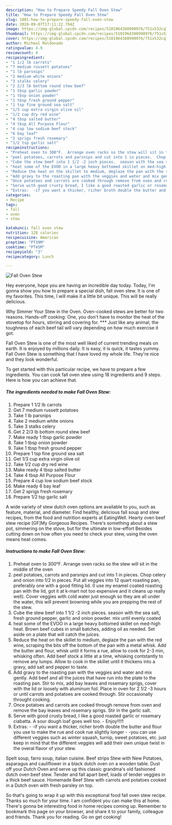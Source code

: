 ```yaml
---
description: "How to Prepare Speedy Fall Oven Stew"
title: "How to Prepare Speedy Fall Oven Stew"
slug: 1801-how-to-prepare-speedy-fall-oven-stew
date: 2020-09-07T17:11:22.794Z
image: https://img-global.cpcdn.com/recipes/5101964388990976/751x532cq70/fall-oven-stew-recipe-main-photo.jpg
thumbnail: https://img-global.cpcdn.com/recipes/5101964388990976/751x532cq70/fall-oven-stew-recipe-main-photo.jpg
cover: https://img-global.cpcdn.com/recipes/5101964388990976/751x532cq70/fall-oven-stew-recipe-main-photo.jpg
author: Micheal Maldonado
ratingvalue: 4.9
reviewcount: 4
recipeingredient:
- "1 1/2 lb carrots"
- "7 medium russett potatoes"
- "1 lb parsnips"
- "2 medium white onions"
- "3 stalks celery"
- "2 2/3 lb bottom round stew beef"
- "1 tbsp garlic powder"
- "1 tbsp onion powder"
- "1 tbsp fresh ground pepper"
- "1 tsp fine ground sea salt"
- "1/3 cup extra virgin olive oil"
- "1/2 cup dry red wine"
- "4 tbsp salted butter"
- "4 tbsp All Purpose Flour"
- "4 cup low sodium beef stock"
- "6 bay leaf"
- "2 sprigs fresh rosemary"
- "1/2 tsp garlic salt"
recipeinstructions:
- "Preheat oven to 300°F.  Arrange oven racks so the stew will sit in the middle of the oven"
- "peel potatoes, carrots and parsnips and cut into 1 in pieces.  Chop celery and onion into 1/2 in pieces. Put all veggies into 12 quart roasting pan, preferably one with a good fitting lid.  (I use my enamel coated roasting pan with the lid, got it at k-mart not too expensive and it cleans up really well). Cover veggies with cold water just enough so they are all under the water, this will prevent browning while you are prepping the rest of the stew."
- "Cube the stew beef into 1 1/2 -2 inch pieces.  season with the sea salt, fresh ground pepper, garlic and onion powder.  mix until evenly coated"
- "heat some of the EVOO in a large heavy bottomed skillet on med-high heat.  Brown beef cubes in small batches, adding oil as needed.  Set aside on a plate that will catch the juices."
- "Reduce the heat on the skillet to medium, deglaze the pan with the red wine, scraping the bits off the bottom of the pan with a metal whisk.  Add the butter and flour, whisk until it forms a rue, allow to cook for 2-3 min, whisking often.  Add beef stock a little at a time, whisking contstantly to remove any lumps.  Allow to cook in the skillet until it thickens into a gravy, add salt and pepper to taste."
- "Add gravy to the roasting pan with the veggies and water and mix gently. Add beef and all the juices that have run into the plate to the roasting pan.  Stir to mix, add bay leaves and rosemary sprigs, cover with the lid or loosely with aluminum foil.  Place in oven for 2 1/2 -3 hours or until carrots and potatoes are cooked through.  Stir occasionally throught cooking."
- "Once potatoes and carrots are cooked through remove from oven and remove the bay leaves and rosemary sprigs. Stir in the garlic salt."
- "Serve with good crusty bread, I like a good roasted garlic or rosemary ciabatta.  A sour dough loaf goes well too. Enjoy!!!!!"
- "Extras:  -if you want a thicker, richer broth double the butter and flour you use to make the rue and cook rue slightly longer -you can use different veggies such as winter squash, turnip, sweet potatoes, etc.  just keep in mind that the different veggies will add their own unique twist in the overal flavor of your stew."
categories:
- Recipe
tags:
- fall
- oven
- stew

katakunci: fall oven stew 
nutrition: 128 calories
recipecuisine: American
preptime: "PT39M"
cooktime: "PT45M"
recipeyield: "3"
recipecategory: Lunch

---
```



![Fall Oven Stew](https://img-global.cpcdn.com/recipes/5101964388990976/751x532cq70/fall-oven-stew-recipe-main-photo.jpg)

Hey everyone, hope you are having an incredible day today. Today, I'm gonna show you how to prepare a special dish, fall oven stew. It is one of my favorites. This time, I will make it a little bit unique. This will be really delicious.

Why Simmer Your Stew in the Oven. Oven-cooked stews are better for two reasons. Hands-off cooking: One, you don&#39;t have to monitor the heat of the stovetop for hours, stirring and covering for. *** Just like any animal, the toughness of each beef tail will vary depending on how much exercise it got.

Fall Oven Stew is one of the most well liked of current trending meals on earth. It is enjoyed by millions daily. It is easy, it is quick, it tastes yummy. Fall Oven Stew is something that I have loved my whole life. They're nice and they look wonderful.


To get started with this particular recipe, we have to prepare a few ingredients. You can cook fall oven stew using 18 ingredients and 9 steps. Here is how you can achieve that.

<!--inarticleads1-->

##### The ingredients needed to make Fall Oven Stew:

1. Prepare 1 1/2 lb carrots
1. Get 7 medium russett potatoes
1. Take 1 lb parsnips
1. Take 2 medium white onions
1. Take 3 stalks celery
1. Get 2 2/3 lb bottom round stew beef
1. Make ready 1 tbsp garlic powder
1. Take 1 tbsp onion powder
1. Take 1 tbsp fresh ground pepper
1. Prepare 1 tsp fine ground sea salt
1. Get 1/3 cup extra virgin olive oil
1. Take 1/2 cup dry red wine
1. Make ready 4 tbsp salted butter
1. Take 4 tbsp All Purpose Flour
1. Prepare 4 cup low sodium beef stock
1. Make ready 6 bay leaf
1. Get 2 sprigs fresh rosemary
1. Prepare 1/2 tsp garlic salt


A wide variety of stew dutch oven options are available to you, such as feature, material, and diameter. Find healthy, delicious fall soup and stew recipes, from the food and nutrition experts at EatingWell. Hearty oven beef stew recipe [GF]My Gorgeous Recipes. There&#39;s something about a stew pot, simmering on the stove, but for the ultimate in low-effort Besides cutting down on how often you need to check your stew, using the oven means heat comes. 

<!--inarticleads2-->

##### Instructions to make Fall Oven Stew:

1. Preheat oven to 300°F.  Arrange oven racks so the stew will sit in the middle of the oven
1. peel potatoes, carrots and parsnips and cut into 1 in pieces.  Chop celery and onion into 1/2 in pieces. Put all veggies into 12 quart roasting pan, preferably one with a good fitting lid.  (I use my enamel coated roasting pan with the lid, got it at k-mart not too expensive and it cleans up really well). Cover veggies with cold water just enough so they are all under the water, this will prevent browning while you are prepping the rest of the stew.
1. Cube the stew beef into 1 1/2 -2 inch pieces.  season with the sea salt, fresh ground pepper, garlic and onion powder.  mix until evenly coated
1. heat some of the EVOO in a large heavy bottomed skillet on med-high heat.  Brown beef cubes in small batches, adding oil as needed.  Set aside on a plate that will catch the juices.
1. Reduce the heat on the skillet to medium, deglaze the pan with the red wine, scraping the bits off the bottom of the pan with a metal whisk.  Add the butter and flour, whisk until it forms a rue, allow to cook for 2-3 min, whisking often.  Add beef stock a little at a time, whisking contstantly to remove any lumps.  Allow to cook in the skillet until it thickens into a gravy, add salt and pepper to taste.
1. Add gravy to the roasting pan with the veggies and water and mix gently. Add beef and all the juices that have run into the plate to the roasting pan.  Stir to mix, add bay leaves and rosemary sprigs, cover with the lid or loosely with aluminum foil.  Place in oven for 2 1/2 -3 hours or until carrots and potatoes are cooked through.  Stir occasionally throught cooking.
1. Once potatoes and carrots are cooked through remove from oven and remove the bay leaves and rosemary sprigs. Stir in the garlic salt.
1. Serve with good crusty bread, I like a good roasted garlic or rosemary ciabatta.  A sour dough loaf goes well too. - Enjoy!!!!!
1. Extras:  - -if you want a thicker, richer broth double the butter and flour you use to make the rue and cook rue slightly longer - -you can use different veggies such as winter squash, turnip, sweet potatoes, etc.  just keep in mind that the different veggies will add their own unique twist in the overal flavor of your stew.


Spelt soup, farro soup, italian cuisine. Beef strips Stew with New Potatoes, asparagus and cauliflower in a black dutch oven on a wooden table. Dust off your Dutch Oven and serve up this classic grandma&#39;s old fashioned dutch oven beef stew. Tender and fall apart beef, loads of tender veggies in a thick beef sauce. Homemade Beef Stew with carrots and potatoes cooked in a Dutch oven with fresh parsley on top. 

So that's going to wrap it up with this exceptional food fall oven stew recipe. Thanks so much for your time. I am confident you can make this at home. There's gonna be interesting food in home recipes coming up. Remember to bookmark this page on your browser, and share it to your family, colleague and friends. Thank you for reading. Go on get cooking!
